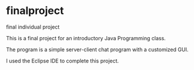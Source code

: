 # finalproject
final individual project

This is a final project for an introductory Java Programming class.

The program is a simple server-client chat program with a customized GUI. 

I used the Eclipse IDE to complete this project. 
